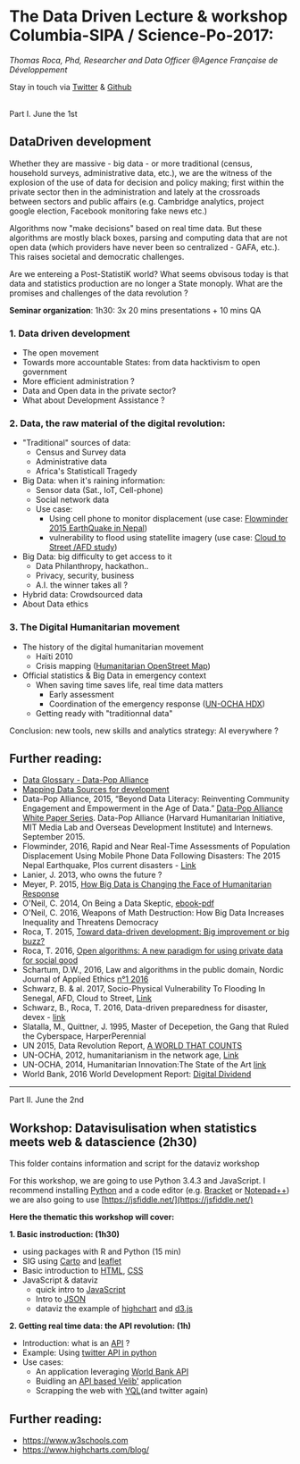 # The Data Driven Lecture & workshop Columbia-SIPA / Science-Po-2017:
*Thomas Roca, Phd, Researcher and Data Officer @Agence Française de Développement*

Stay in touch via [Twitter](https://twitter.com/Thomas_Roca) & [Github](https://github.com/ThomasRoca/)

<br>
Part I. June the 1st

##  DataDriven development

Whether they are massive - big data - or more traditional (census, household surveys, administrative data, etc.), we are the witness of the explosion of the use of data for decision and policy making; first within the private sector then in the administration and lately at the crossroads between sectors and public affairs (e.g. Cambridge analytics, project google election, Facebook monitoring fake news etc.)

Algorithms now "make decisions" based on real time data. But these algorithms are mostly black boxes, parsing and computing data that are not open data (which providers have never been so centralized - GAFA, etc.). This raises societal and democratic challenges. 

Are we entereing a Post-StatistiK world? What seems obvisous today is that data and statistics production are no longer a State monoply. What are the promises and challenges of the data revolution ?

**Seminar organization**: 1h30: 3x 20 mins presentations + 10 mins QA

### 1. Data driven development
- The open movement
- Towards more accountable States: from data hacktivism to open government
- More efficient administration ?
- Data and Open data in the private sector?
- What about Development Assistance ?

### 2. Data, the raw material of the digital revolution:
- "Traditional" sources of data:
	- Census and Survey data
	- Administrative data
	- Africa's Statisticall Tragedy
- Big Data: when it's raining information:
 	- Sensor data (Sat., IoT, Cell-phone)
 	- Social network data
   	- Use case: 
	    - Using cell phone to monitor displacement (use case: [Flowminder 2015 EarthQuake in Nepal](http://www.flowminder.org/case-studies/nepal-earthquake-2015))
	    - vulnerability to flood using statellite imagery (use case: [Cloud to Street /AFD study](http://librairie.afd.fr/nt25-va-vunerability-flooding-senegal/))
- Big Data: big difficulty to get access to it
    - Data Philanthropy, hackathon..
    - Privacy, security, business
    - A.I. the winner takes all ?
- Hybrid data: Crowdsourced data
- About Data ethics
### 3. The Digital Humanitarian movement
- The history of the digital humanitarian movement
	- Haïti 2010
	- Crisis mapping ([Humanitarian OpenStreet Map](https://www.hotosm.org/))
- Official statistics & Big Data in emergency context
	- When saving time saves life, real time data matters
		- Early assessment
		- Coordination of the emergency response ([UN-OCHA HDX](https://data.humdata.org/))
	- Getting ready with "traditionnal data"

Conclusion: new tools, new skills and analytics strategy: AI everywhere ?

## Further reading: 
- [Data Glossary - Data-Pop Alliance](https://github.com/ThomasRoca/Lecture-Columbia-Science-Po-2017/blob/master/Glossary.md)
- [Mapping Data Sources for development](https://afdlab4dev.github.io/Wiki-DataExploration-in-AFD/)
- Data-Pop Alliance, 2015, “Beyond Data Literacy: Reinventing Community Engagement and Empowerment in the Age of Data.” [Data-Pop Alliance White Paper Series](http://datapopalliance.org/item/beyond-data-literacy-reinventing-community-engagement-and-empowerment-in-the-age-of-data/). Data-Pop Alliance (Harvard Humanitarian Initiative, MIT Media Lab and Overseas Development Institute) and Internews. September 2015.
- Flowminder, 2016, Rapid and Near Real-Time Assessments of Population Displacement Using Mobile Phone Data Following Disasters: The 2015 Nepal Earthquake, Plos current disasters - [Link](http://currents.plos.org/disasters/article/rapid-and-near-real-time-assessments-of-population-displacement-using-mobile-phone-data-following-disasters-the-2015-nepal-earthquake/)
- Lanier, J. 2013, who owns the future ?
- Meyer, P. 2015, [How Big Data is Changing the Face of Humanitarian Response](http://www.digital-humanitarians.com/)
- O'Neil, C. 2014, On Being a Data Skeptic, [ebook-pdf](http://www.oreilly.com/data/free/files/being-a-data-skeptic.pdf)
- O'Neil, C. 2016, Weapons of Math Destruction: How Big Data Increases Inequality and Threatens Democracy
- Roca, T. 2015, [Toward data-driven development: Big improvement or big buzz?](https://www.devex.com/news/toward-data-driven-development-big-improvement-or-big-buzz-86192)
- Roca, T. 2016, [Open algorithms: A new paradigm for using private data for social good](https://www.devex.com/news/open-algorithms-a-new-paradigm-for-using-private-data-for-social-good-88434)
- Schartum, D.W., 2016, Law and algorithms in the public domain, Nordic Journal of Applied Ethics [n°1 2016](http://www.ntnu.no/ojs/index.php/etikk_i_praksis/article/view/1973/1989)
- Schwarz, B. & al. 2017, Socio-Physical Vulnerability To Flooding In Senegal, AFD, Cloud to Street, [Link](http://librairie.afd.fr/nt25-va-vunerability-flooding-senegal/)
- Schwarz, B., Roca, T. 2016, Data-driven preparedness for disaster, devex - [link](https://www.devex.com/news/opinion-data-driven-preparedness-for-disaster-88950)
- Slatalla, M., Quittner, J. 1995, Master of Decepetion, the Gang that Ruled the Cyberspace, HarperPerennial
- UN 2015, Data Revolution Report, [A WORLD THAT COUNTS](http://www.undatarevolution.org/report/)
- UN-OCHA, 2012, humanitarianism in the network age, [Link](https://www.unocha.org/sites/unocha/files/HINA_0.pdf)
- UN-OCHA, 2014, Humanitarian Innovation:The State of the Art [link](https://docs.unocha.org/sites/dms/documents/op9_understanding%20innovation_web.pdf)
- World Bank, 2016 World Development Report: [Digital Dividend](http://www.worldbank.org/en/publication/wdr2016)

--- 

Part II. June the 2nd

## Workshop: Datavisulisation when statistics meets web & datascience (2h30)
This folder contains information and script for the dataviz workshop

For this workshop, we are going to use Python 3.4.3 and JavaScript.
I recommend installing [Python](https://www.python.org/downloads/release/python-343) and a code editor (e.g. [Bracket](http://brackets.io/) or [Notepad++](https://notepad-plus-plus.org/fr/)) we are also going to use [https://jsfiddle.net/](https://jsfiddle.net/)

**Here the thematic this workshop will cover:**

**1. Basic instroduction: (1h30)**

-   using packages with R and Python (15 min) 
-	SIG using [Carto](https://carto.com/) and [leaflet](http://leafletjs.com/)
-	Basic introduction to [HTML](https://www.w3schools.com/html/default.asp), [CSS](https://www.w3schools.com/css/default.asp)
-	JavaScript & dataviz
    + quick intro to [JavaScript](https://www.w3schools.com/js/default.asp)
    + Intro to [JSON](https://en.wikipedia.org/wiki/JSON)
    + dataviz the example of [highchart](https://www.highcharts.com/) and [d3.js](https://d3js.org/)
   
**2. Getting real time data: the API revolution: (1h)**

- Introduction: what is an [API](https://en.wikipedia.org/wiki/Application_programming_interface) ?
-  Example: Using [twitter API in python](http://nbviewer.jupyter.org/url/www.stats4dev.com/Ipython/Where_on_earth_is_Helen.ipynb)
-  Use cases:
    + An application leveraging [World Bank API](https://datahelpdesk.worldbank.org/knowledgebase/articles/889392-api-documentation)
    + Buidling an [API based Velib'](https://developer.jcdecaux.com/#/opendata/vls?page=getstarted) application 
    + Scrapping the web with [YQL](https://developer.yahoo.com/yql/)(and twitter again) 

## Further reading:
- https://www.w3schools.com
- https://www.highcharts.com/blog/
